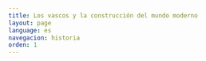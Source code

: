 ```yaml
---
title: Los vascos y la construcción del mundo moderno
layout: page
language: es
navegacion: historia
orden: 1
---
```

